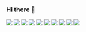 ### Hi there 👋

<!--
**zzpjw/zzpjw** is a ✨ _special_ ✨ repository because its `README.md` (this file) appears on your GitHub profile.

Here are some ideas to get you started:

- 🔭 I’m currently working on ...
- 🌱 I’m currently learning ...
- 👯 I’m looking to collaborate on ...
- 🤔 I’m looking for help with ...
- 💬 Ask me about ...
- 📫 How to reach me: ...
- 😄 Pronouns: ...
- ⚡ Fun fact: ...
-->
<img src="https://img.shields.io/badge/JavaScript-F7DF1E?style=flat-square&logo=JavaScript&logoColor=#F7DF1E"/>
<img src="https://img.shields.io/badge/Node.js-339933</svg>?style=flat-square&logo=Node.js&logoColor=#339933"/>
<img src="https://img.shields.io/badge/Python-3776AB?style=flat-square&logo=Python&logoColor=#3776AB"/>
<img src="https://img.shields.io/badge/Flask-000000?style=flat-square&logo=Flask&logoColor=#000000"/>
<img src="https://img.shields.io/badge/MongoDB-47A248?style=flat-square&logo=MongoDB&logoColor=#47A248"/>
<img src="https://img.shields.io/badge/npm-CB3837?style=flat-square&logo=npm&logoColor=#CB3837"/>
<img src="https://img.shields.io/badge/PM2-2B037A?style=flat-square&logo=PM2&logoColor=#2B037A"/>
<img src="https://img.shields.io/badge/WebStorm-000000?style=flat-square&logo=WebStorm&logoColor=#000000"/>
<img src="https://img.shields.io/badge/PyCharm-000000?style=flat-square&logo=PyCharm&logoColor=#000000"/>
<img src="https://img.shields.io/badge/Amazon AWS
-232F3E?style=flat-square&logo=Amazon AWS
&logoColor=#232F3E"/>
